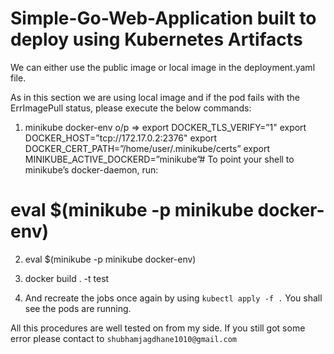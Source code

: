 # Simple-Go-Web-Application built to deploy using Kubernetes Artifacts

We can either use the public image or local image in the deployment.yaml file.

As in this section we are using local image and if the pod fails with the ErrImagePull status, please execute the below commands:

1) minikube docker-env
o/p => 
export DOCKER_TLS_VERIFY=”1"
export DOCKER_HOST=”tcp://172.17.0.2:2376"
export DOCKER_CERT_PATH=”/home/user/.minikube/certs”
export MINIKUBE_ACTIVE_DOCKERD=”minikube”# To point your shell to minikube’s docker-daemon, run:
# eval $(minikube -p minikube docker-env)

2) eval $(minikube -p minikube docker-env)

3) docker build . -t test

4) And recreate the jobs once again by using `kubectl apply -f .`
You shall see the pods are running.

All this procedures are well tested on from my side.
If you still got some error please contact to `shubhamjagdhane1010@gmail.com`